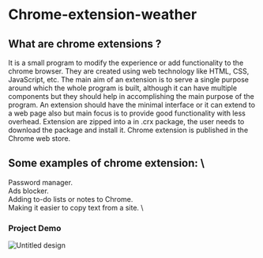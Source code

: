 # Chrome-extension-weather

## What are chrome extensions ?
It is a small program to modify the experience or add functionality to the chrome browser. They are created using web technology like HTML, CSS, JavaScript, etc.
The main aim of an extension is to serve a single purpose around which the whole program is built, although it can have multiple components but they should help in accomplishing the main purpose of the program.
An extension should have the minimal interface or it can extend to a web page also but main focus is to provide good functionality with less overhead.
Extension are zipped into a in .crx package, the user needs to download the package and install it. Chrome extension is published in the Chrome web store.

## Some examples of chrome extension: \
Password manager. \
Ads blocker. \
Adding to-do lists or notes to Chrome. \
Making it easier to copy text from a site. \

### Project Demo

![Untitled design](https://github.com/vasurajan/Chrome-extension-weather/blob/master/chrome-extension-min.gif?raw=true)
